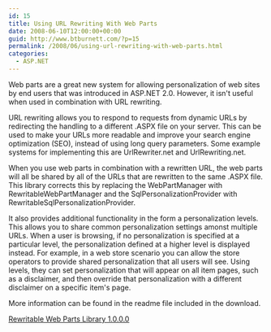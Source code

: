 ```yaml
---
id: 15
title: Using URL Rewriting With Web Parts
date: 2008-06-10T12:00:00+00:00
guid: http://www.btburnett.com/?p=15
permalink: /2008/06/using-url-rewriting-with-web-parts.html
categories:
  - ASP.NET
---
```

Web parts are a great new system for allowing personalization of web sites by end users that was introduced in ASP.NET 2.0. However, it isn't useful when used in combination with URL rewriting.

URL rewriting allows you to respond to requests from dynamic URLs by redirecting the handling to a different .ASPX file on your server. This can be used to make your URLs more readable and improve your search engine optimization (SEO), instead of using long query parameters. Some example systems for implementing this are UrlRewriter.net and UrlRewriting.net.

When you use web parts in combination with a rewritten URL, the web parts will all be shared by all of the URLs that are rewritten to the same .ASPX file. This library corrects this by replacing the WebPartManager with RewritableWebPartManager and the SqlPersonalizationProvider with RewritableSqlPersonalizationProvider.

It also provides additional functionality in the form a personalization levels. This allows you to share common personalization settings amonst multiple URLs. When a user is browsing, if no personalization is specified at a particular level, the personalization defined at a higher level is displayed instead. For example, in a web store scenario you can allow the store operators to provide shared personalization that all users will see. Using levels, they can set personalization that will appear on all item pages, such as a disclaimer, and then override that personalization with a different disclaimer on a specific item's page.

More information can be found in the readme file included in the download.

[Rewritable Web Parts Library 1.0.0.0](/downloads/RewritableWebPartsLibrary.1.0.0.0.zip)
